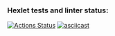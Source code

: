 ### Hexlet tests and linter status:

[![Actions Status](https://github.com/Kos1la/backend-project-46/actions/workflows/hexlet-check.yml/badge.svg)](https://github.com/Kos1la/backend-project-46/actions)
[![asciicast](https://asciinema.org/a/q8MalMdpanokaSZ2M4yCsUAQw.svg)](https://asciinema.org/a/q8MalMdpanokaSZ2M4yCsUAQw)
